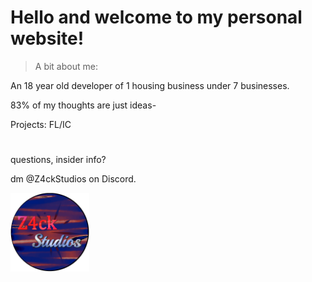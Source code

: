 # Hello and welcome to my personal website!

<blockquote>A bit about me:</blockquote>
<p>An 18 year old developer of 1 housing business under 7 businesses.</p>
<p>83% of my thoughts are just ideas-</p>
<p>Projects: FL/IC</p>

# <p></p>
<p>questions, insider info?</p>
<p>dm @Z4ckStudios on Discord.</p>

<img width="25%" draggable="false" src="/ZS-Images/Z4ckStudiosLogo.png">
